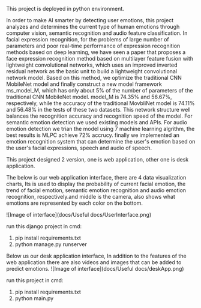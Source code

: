 This project is deployed in python environment.

In order to make AI smarter by detecting user emotions, this project analyzes and determines the current type of human emotions through computer vision, semantic recognition and audio feature classification. In facial expression recognition, for the problems of large number of parameters and poor real-time performance of expression recognition methods based on deep learning, we have seen a paper that proposes a face expression recognition method based on multilayer feature fusion with lightweight convolutional networks, which uses an improved inverted residual network as the basic unit to build a lightweight convolutional network model. Based on this method, we optimize the traditional CNN MobileNet model and finally construct a new model framework ms_model_M, which has only about 5% of the number of parameters of the traditional CNN MobileNet model. model_M is 74.35% and 56.67%, respectively, while the accuracy of the traditional MovbliNet model is 74.11% and 56.48% in the tests of these two datasets. This network structure well balances the recognition accuracy and recognition speed of the model. For semantic emotion detection we used existing models and APIs. For audio emotion detection we trian the model using 7 machine learning algrithm, the best results is MLPC achieve 72% accrucy. finally we implemented an emotion recognition system that can determine the user's emotion based on the user's facial expressions, speech and audio of speech.

This project designed 2 version, one is web application, other one is desk application.

The below is our web application interface, there are 4 data visualization charts, 
Its is used to display the probability of current facial emotion, the trend of facial emotion, 
semantic emotion recognition and audio emotion recognition, respectively.and middle is the camera, also
shows what emotions are represented by each color on the bottom.

![Image of interface](docs/Useful docs/UserInterface.png)

run this django project in cmd:

1. pip install requirements.txt
2. python manage.py runserver


Below us our desk application interface,
In addition to the features of the web application there are also videos and images that can be added to predict emotions.
![Image of interface](docs/Useful docs/deskApp.png)

run this project in cmd:

1. pip install requirements.txt
2. python main.py


